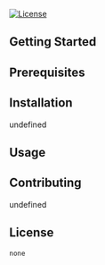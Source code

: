    [![License](https://img.shields.io/badge/License-none-blue.svg)](https://opensource.org/licenses/Apache-2.0)
  ## 

  
  
  
  ## Getting Started
  
  
  
  ## Prerequisites
  
  
  
  ## Installation
  
  undefined
  
  ## Usage
  
  
  
  ## Contributing
  
  undefined
  
  
  ## License
  
    none